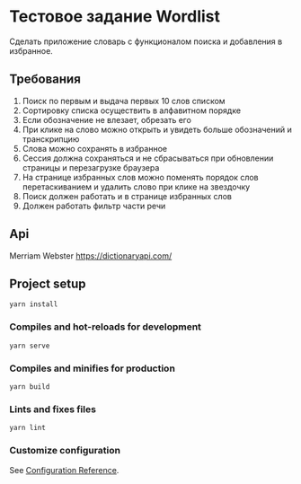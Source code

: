 # Тестовое задание Wordlist
Сделать приложение словарь с функционалом поиска и добавления в избранное.

## Требования
1. Поиск по первым и выдача первых 10 слов списком
2. Сортировку списка осуществить в алфавитном порядке
3. Если обозначение не влезает, обрезать его
3. При клике на слово можно открыть и увидеть больше обозначений и транскрипцию
4. Слова можно сохранять в избранное
5. Сессия должна сохраняться и не сбрасываться при обновлении страницы и перезагрузке браузера
6. На странице избранных слов можно поменять порядок слов перетаскиванием и удалить слово при клике на
звездочку
7. Поиск должен работать и в странице избранных слов
8. Должен работать фильтр части речи

## Api
Merriam Webster https://dictionaryapi.com/

## Project setup
```
yarn install
```

### Compiles and hot-reloads for development
```
yarn serve
```

### Compiles and minifies for production
```
yarn build
```

### Lints and fixes files
```
yarn lint
```

### Customize configuration
See [Configuration Reference](https://cli.vuejs.org/config/).

